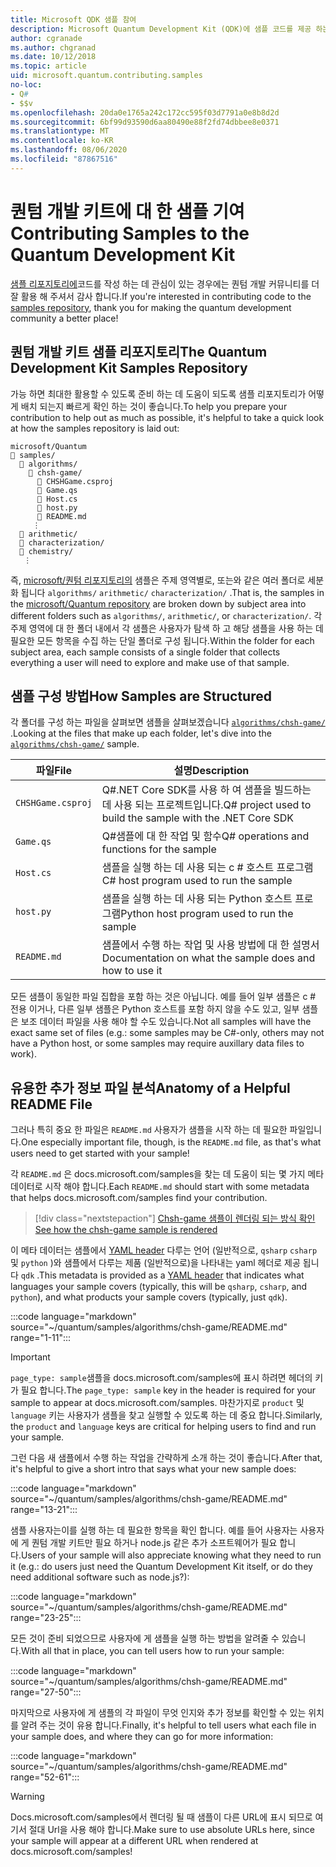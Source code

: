 ```yaml
---
title: Microsoft QDK 샘플 참여
description: Microsoft Quantum Development Kit (QDK)에 샘플 코드를 제공 하는 방법에 대해 알아봅니다.
author: cgranade
ms.author: chgranad
ms.date: 10/12/2018
ms.topic: article
uid: microsoft.quantum.contributing.samples
no-loc:
- Q#
- $$v
ms.openlocfilehash: 20da0e1765a242c172cc595f03d7791a0e8b8d2d
ms.sourcegitcommit: 6bf99d93590d6aa80490e88f2fd74dbbee8e0371
ms.translationtype: MT
ms.contentlocale: ko-KR
ms.lasthandoff: 08/06/2020
ms.locfileid: "87867516"
---
```

# <a name="contributing-samples-to-the-quantum-development-kit"></a><span data-ttu-id="cd1c6-103">퀀텀 개발 키트에 대 한 샘플 기여</span><span class="sxs-lookup"><span data-stu-id="cd1c6-103">Contributing Samples to the Quantum Development Kit</span></span>

<span data-ttu-id="cd1c6-104">[샘플 리포지토리에](https://github.com/Microsoft/Quantum)코드를 작성 하는 데 관심이 있는 경우에는 퀀텀 개발 커뮤니티를 더 잘 활용 해 주셔서 감사 합니다.</span><span class="sxs-lookup"><span data-stu-id="cd1c6-104">If you're interested in contributing code to the [samples repository](https://github.com/Microsoft/Quantum), thank you for making the quantum development community a better place!</span></span>

## <a name="the-quantum-development-kit-samples-repository"></a><span data-ttu-id="cd1c6-105">퀀텀 개발 키트 샘플 리포지토리</span><span class="sxs-lookup"><span data-stu-id="cd1c6-105">The Quantum Development Kit Samples Repository</span></span>

<span data-ttu-id="cd1c6-106">가능 하면 최대한 활용할 수 있도록 준비 하는 데 도움이 되도록 샘플 리포지토리가 어떻게 배치 되는지 빠르게 확인 하는 것이 좋습니다.</span><span class="sxs-lookup"><span data-stu-id="cd1c6-106">To help you prepare your contribution to help out as much as possible, it's helpful to take a quick look at how the samples repository is laid out:</span></span>

```plaintext
microsoft/Quantum
📁 samples/
  📁 algorithms/
    📁 chsh-game/
      📝 CHSHGame.csproj
      📝 Game.qs
      📝 Host.cs
      📝 host.py
      📝 README.md
     ⋮
  📁 arithmetic/
  📁 characterization/
  📁 chemistry/
   ⋮
```

<span data-ttu-id="cd1c6-107">즉, [microsoft/퀀텀 리포지토리의](https://github.com/microsoft/Quantum) 샘플은 주제 영역별로, 또는와 같은 여러 폴더로 세분화 됩니다 `algorithms/` `arithmetic/` `characterization/` .</span><span class="sxs-lookup"><span data-stu-id="cd1c6-107">That is, the samples in the [microsoft/Quantum repository](https://github.com/microsoft/Quantum) are broken down by subject area into different folders such as `algorithms/`, `arithmetic/`, or `characterization/`.</span></span>
<span data-ttu-id="cd1c6-108">각 주제 영역에 대 한 폴더 내에서 각 샘플은 사용자가 탐색 하 고 해당 샘플을 사용 하는 데 필요한 모든 항목을 수집 하는 단일 폴더로 구성 됩니다.</span><span class="sxs-lookup"><span data-stu-id="cd1c6-108">Within the folder for each subject area, each sample consists of a single folder that collects everything a user will need to explore and make use of that sample.</span></span>

## <a name="how-samples-are-structured"></a><span data-ttu-id="cd1c6-109">샘플 구성 방법</span><span class="sxs-lookup"><span data-stu-id="cd1c6-109">How Samples are Structured</span></span>

<span data-ttu-id="cd1c6-110">각 폴더를 구성 하는 파일을 살펴보면 샘플을 살펴보겠습니다 [`algorithms/chsh-game/`](https://github.com/microsoft/Quantum/tree/master/samples/algorithms/chsh-game) .</span><span class="sxs-lookup"><span data-stu-id="cd1c6-110">Looking at the files that make up each folder, let's dive into the [`algorithms/chsh-game/`](https://github.com/microsoft/Quantum/tree/master/samples/algorithms/chsh-game) sample.</span></span>

| <span data-ttu-id="cd1c6-111">파일</span><span class="sxs-lookup"><span data-stu-id="cd1c6-111">File</span></span>              | <span data-ttu-id="cd1c6-112">설명</span><span class="sxs-lookup"><span data-stu-id="cd1c6-112">Description</span></span>                                                |
|-------------------|------------------------------------------------------------|
| `CHSHGame.csproj` | <span data-ttu-id="cd1c6-113">Q#.NET Core SDK를 사용 하 여 샘플을 빌드하는 데 사용 되는 프로젝트입니다.</span><span class="sxs-lookup"><span data-stu-id="cd1c6-113">Q# project used to build the sample with the .NET Core SDK</span></span> |
| `Game.qs`         | <span data-ttu-id="cd1c6-114">Q#샘플에 대 한 작업 및 함수</span><span class="sxs-lookup"><span data-stu-id="cd1c6-114">Q# operations and functions for the sample</span></span>                 |
| `Host.cs`         | <span data-ttu-id="cd1c6-115">샘플을 실행 하는 데 사용 되는 c # 호스트 프로그램</span><span class="sxs-lookup"><span data-stu-id="cd1c6-115">C# host program used to run the sample</span></span>                     |
| `host.py`         | <span data-ttu-id="cd1c6-116">샘플을 실행 하는 데 사용 되는 Python 호스트 프로그램</span><span class="sxs-lookup"><span data-stu-id="cd1c6-116">Python host program used to run the sample</span></span>                 |
| `README.md`       | <span data-ttu-id="cd1c6-117">샘플에서 수행 하는 작업 및 사용 방법에 대 한 설명서</span><span class="sxs-lookup"><span data-stu-id="cd1c6-117">Documentation on what the sample does and how to use it</span></span>    |

<span data-ttu-id="cd1c6-118">모든 샘플이 동일한 파일 집합을 포함 하는 것은 아닙니다. 예를 들어 일부 샘플은 c # 전용 이거나, 다른 일부 샘플은 Python 호스트를 포함 하지 않을 수도 있고, 일부 샘플은 보조 데이터 파일을 사용 해야 할 수도 있습니다.</span><span class="sxs-lookup"><span data-stu-id="cd1c6-118">Not all samples will have the exact same set of files (e.g.: some samples may be C#-only, others may not have a Python host, or some samples may require auxillary data files to work).</span></span>

## <a name="anatomy-of-a-helpful-readme-file"></a><span data-ttu-id="cd1c6-119">유용한 추가 정보 파일 분석</span><span class="sxs-lookup"><span data-stu-id="cd1c6-119">Anatomy of a Helpful README File</span></span>

<span data-ttu-id="cd1c6-120">그러나 특히 중요 한 파일은 `README.md` 사용자가 샘플을 시작 하는 데 필요한 파일입니다.</span><span class="sxs-lookup"><span data-stu-id="cd1c6-120">One especially important file, though, is the `README.md` file, as that's what users need to get started with your sample!</span></span>

<span data-ttu-id="cd1c6-121">각 `README.md` 은 docs.microsoft.com/samples을 찾는 데 도움이 되는 몇 가지 메타 데이터로 시작 해야 합니다.</span><span class="sxs-lookup"><span data-stu-id="cd1c6-121">Each `README.md` should start with some metadata that helps docs.microsoft.com/samples find your contribution.</span></span>

> [!div class="nextstepaction"]
> [<span data-ttu-id="cd1c6-122">Chsh-game 샘플이 렌더링 되는 방식 확인</span><span class="sxs-lookup"><span data-stu-id="cd1c6-122">See how the chsh-game sample is rendered</span></span>](https://docs.microsoft.com/samples/microsoft/quantum/validating-quantum-mechanics/)

<span data-ttu-id="cd1c6-123">이 메타 데이터는 샘플에서 [YAML header](https://dotnet.github.io/docfx/spec/docfx_flavored_markdown.html#yaml-header) 다루는 언어 (일반적으로, `qsharp` `csharp` 및 `python` )와 샘플에서 다루는 제품 (일반적으로)을 나타내는 yaml 헤더로 제공 됩니다 `qdk` .</span><span class="sxs-lookup"><span data-stu-id="cd1c6-123">This metadata is provided as a [YAML header](https://dotnet.github.io/docfx/spec/docfx_flavored_markdown.html#yaml-header) that indicates what languages your sample covers (typically, this will be `qsharp`, `csharp`, and `python`), and what products your sample covers (typically, just `qdk`).</span></span>

:::code language="markdown" source="~/quantum/samples/algorithms/chsh-game/README.md" range="1-11":::

> [!IMPORTANT]
> <span data-ttu-id="cd1c6-124">`page_type: sample`샘플을 docs.microsoft.com/samples에 표시 하려면 헤더의 키가 필요 합니다.</span><span class="sxs-lookup"><span data-stu-id="cd1c6-124">The `page_type: sample` key in the header is required for your sample to appear at docs.microsoft.com/samples.</span></span>
> <span data-ttu-id="cd1c6-125">마찬가지로 `product` 및 `language` 키는 사용자가 샘플을 찾고 실행할 수 있도록 하는 데 중요 합니다.</span><span class="sxs-lookup"><span data-stu-id="cd1c6-125">Similarly, the `product` and `language` keys are critical for helping users to find and run your sample.</span></span>

<span data-ttu-id="cd1c6-126">그런 다음 새 샘플에서 수행 하는 작업을 간략하게 소개 하는 것이 좋습니다.</span><span class="sxs-lookup"><span data-stu-id="cd1c6-126">After that, it's helpful to give a short intro that says what your new sample does:</span></span>

:::code language="markdown" source="~/quantum/samples/algorithms/chsh-game/README.md" range="13-21":::

<span data-ttu-id="cd1c6-127">샘플 사용자는이를 실행 하는 데 필요한 항목을 확인 합니다. 예를 들어 사용자는 사용자에 게 퀀텀 개발 키트만 필요 하거나 node.js 같은 추가 소프트웨어가 필요 합니다.</span><span class="sxs-lookup"><span data-stu-id="cd1c6-127">Users of your sample will also appreciate knowing what they need to run it (e.g.: do users just need the Quantum Development Kit itself, or do they need additional software such as node.js?):</span></span>

:::code language="markdown" source="~/quantum/samples/algorithms/chsh-game/README.md" range="23-25":::

<span data-ttu-id="cd1c6-128">모든 것이 준비 되었으므로 사용자에 게 샘플을 실행 하는 방법을 알려줄 수 있습니다.</span><span class="sxs-lookup"><span data-stu-id="cd1c6-128">With all that in place, you can tell users how to run your sample:</span></span>

:::code language="markdown" source="~/quantum/samples/algorithms/chsh-game/README.md" range="27-50":::

<span data-ttu-id="cd1c6-129">마지막으로 사용자에 게 샘플의 각 파일이 무엇 인지와 추가 정보를 확인할 수 있는 위치를 알려 주는 것이 유용 합니다.</span><span class="sxs-lookup"><span data-stu-id="cd1c6-129">Finally, it's helpful to tell users what each file in your sample does, and where they can go for more information:</span></span>

:::code language="markdown" source="~/quantum/samples/algorithms/chsh-game/README.md" range="52-61":::

> [!WARNING]
> <span data-ttu-id="cd1c6-130">Docs.microsoft.com/samples에서 렌더링 될 때 샘플이 다른 URL에 표시 되므로 여기서 절대 Url을 사용 해야 합니다.</span><span class="sxs-lookup"><span data-stu-id="cd1c6-130">Make sure to use absolute URLs here, since your sample will appear at a different URL when rendered at docs.microsoft.com/samples!</span></span>
